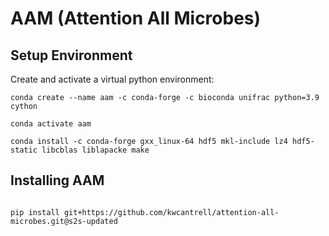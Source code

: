 # AAM (Attention All Microbes)

## Setup Environment

Create and activate a virtual python environment:

```
conda create --name aam -c conda-forge -c bioconda unifrac python=3.9 cython

conda activate aam

conda install -c conda-forge gxx_linux-64 hdf5 mkl-include lz4 hdf5-static libcblas liblapacke make

```

## Installing AAM

```

pip install git+https://github.com/kwcantrell/attention-all-microbes.git@s2s-updated

```
